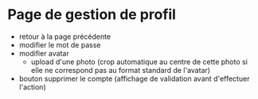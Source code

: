 # Page de gestion de profil

- retour à la page précédente
- modifier le mot de passe
- modifier avatar
  - upload d'une photo (crop automatique au centre de cette photo si elle ne correspond pas au format standard de l'avatar)
- bouton supprimer le compte (affichage de validation avant d'effectuer l'action)

